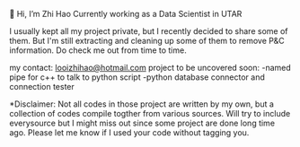 👋 Hi, I’m Zhi Hao
Currently working as a Data Scientist in UTAR 

I usually kept all my project private, but I recently decided to share some of them.
But I'm still extracting and cleaning up some of them to remove P&C information. 
Do check me out from time to time.

my contact: looizhihao@hotmail.com
project to be uncovered soon:
-named pipe for c++ to talk to python script 
-python database connector and connection tester

*Disclaimer: Not all codes in those project are written by my own, but a collection of codes compile togther from various sources.
Will try to include everysource but I might miss out since some project are done long time ago.
Please let me know if I used your code without tagging you.
<!---
looizhihao/looizhihao is a ✨ special ✨ repository because its `README.md` (this file) appears on your GitHub profile.
You can click the Preview link to take a look at your changes.
--->
